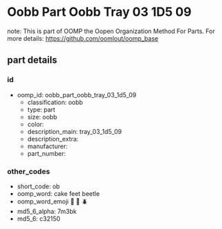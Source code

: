 # Oobb Part Oobb Tray 03 1D5 09  

note: This is part of OOMP the Oopen Organization Method For Parts. For more details: https://github.com/oomlout/oomp_base

##  part details





### id
* oomp_id: oobb_part_oobb_tray_03_1d5_09
  * classification: oobb
  * type: part
  * size: oobb
  * color: 
  * description_main: tray_03_1d5_09
  * description_extra: 
  * manufacturer: 
  * part_number: 

### other_codes
* short_code: ob
* oomp_word: cake feet beetle
* oomp_word_emoji :cake: :feet: :beetle:
* md5_6_alpha: 7m3bk
* md5_6: c32150